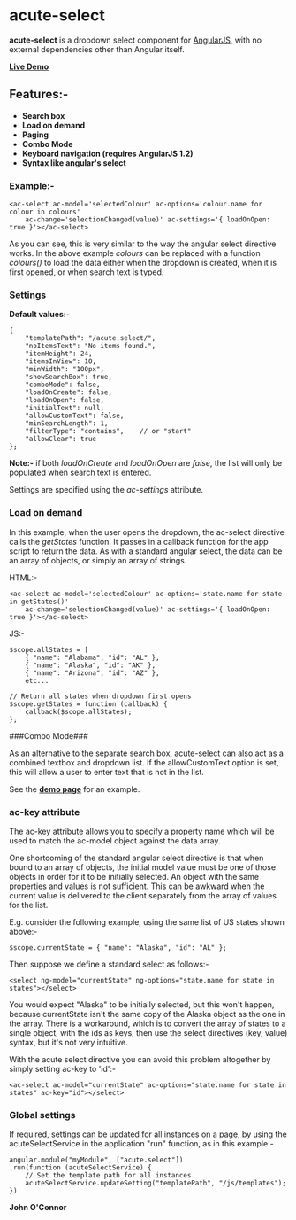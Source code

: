 # acute-select #

**acute-select** is a dropdown select component for [AngularJS](http://angularjs.org/), with no external dependencies other than Angular itself.

**[Live Demo](http://john-oc.github.io/)** 

## Features:- ##

- **Search box**
- **Load on demand**
- **Paging**
- **Combo Mode**
- **Keyboard navigation (requires AngularJS 1.2)**
- **Syntax like angular's select**
 
### Example:- ###

	<ac-select ac-model='selectedColour' ac-options='colour.name for colour in colours'
		ac-change='selectionChanged(value)' ac-settings='{ loadOnOpen: true }'></ac-select>

As you can see, this is very similar to the way the angular select directive works.
In the above example *colours* can be replaced with a function *colours()* to load the data either when the dropdown is created, when it is first opened, or when search text is typed.



### Settings ###

**Default values:-**

    {
        "templatePath": "/acute.select/",
        "noItemsText": "No items found.",
        "itemHeight": 24,
        "itemsInView": 10,
        "minWidth": "100px",
        "showSearchBox": true,
        "comboMode": false,
        "loadOnCreate": false,
        "loadOnOpen": false,      
        "initialText": null,
        "allowCustomText": false,
        "minSearchLength": 1,
        "filterType": "contains",    // or "start"
        "allowClear": true
    };

**Note:-** if both *loadOnCreate* and *loadOnOpen* are *false*, the list will only be populated when search text is entered.

Settings are specified using the *ac-settings* attribute.

### Load on demand ###

In this example, when the user opens the dropdown, the ac-select directive calls the *getStates* function. It passes in a callback function for the app script to return the data. As with a standard angular select, the data can be an array of objects, or simply an array of strings.

HTML:-

	<ac-select ac-model='selectedColour' ac-options='state.name for state in getStates()'
		ac-change='selectionChanged(value)' ac-settings='{ loadOnOpen: true }'></ac-select>

JS:-

    $scope.allStates = [
        { "name": "Alabama", "id": "AL" },
        { "name": "Alaska", "id": "AK" },
        { "name": "Arizona", "id": "AZ" },
		etc...

    // Return all states when dropdown first opens
    $scope.getStates = function (callback) {
        callback($scope.allStates);
    };

###Combo Mode###

As an alternative to the separate search box, acute-select can also act as a combined textbox and dropdown list. If the allowCustomText option is set, this will allow a user to enter text that is not in the list.

See the **[demo page](http://john-oc.github.io/)** for an example.

### ac-key attribute ###

The ac-key attribute allows you to specify a property name which will be used to match the ac-model object against the data array.

One shortcoming of the standard angular select directive is that when bound to an array of objects, the initial model value must be one of those objects in order for it to be initially selected. An object with the same properties and values is not sufficient. This can be awkward when the current value is delivered to the client separately from the array of values for the list.

E.g. consider the following example, using the same list of US states shown above:-

	$scope.currentState = { "name": "Alaska", "id": "AL" };

Then suppose we define a standard select as follows:-

	<select ng-model="currentState" ng-options="state.name for state in states"></select>

You would expect "Alaska" to be initially selected, but this won't happen, because currentState isn't the
same copy of the Alaska object as the one in the array. There is a workaround, which is to convert the array of states to a single object, with the ids as keys, then use the select directives (key, value) syntax, but it's not very intuitive.

With the acute select directive you can avoid this problem altogether by simply setting ac-key to 'id':-

	<ac-select ac-model="currentState" ac-options="state.name for state in states" ac-key="id"></select>

### Global settings ###

If required, settings can be updated for all instances on a page, by using the acuteSelectService in the application "run" function, as in this example:-

	angular.module("myModule", ["acute.select"])
	.run(function (acuteSelectService) {
	    // Set the template path for all instances
	    acuteSelectService.updateSetting("templatePath", "/js/templates");
	})

**John O'Connor**